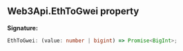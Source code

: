 
## Web3Api.EthToGwei property

**Signature:**

```typescript
EthToGwei: (value: number | bigint) => Promise<BigInt>;
```
